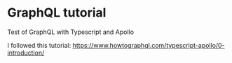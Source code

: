 # GraphQL tutorial
Test of GraphQL with Typescript and Apollo 

I followed this tutorial:
https://www.howtographql.com/typescript-apollo/0-introduction/